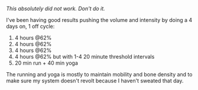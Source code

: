 
*This absolutely did not work. Don't do it.*

I've been having good results pushing the volume and intensity by doing a 4 days on, 1 off cycle:

1. 4 hours @62%
2. 4 hours @62%
3. 4 hours @62%
4. 4 hours @62% but with 1-4 20 minute threshold intervals
5. 20 min run + 40 min yoga

The running and yoga is mostly to maintain mobility and bone density and to make sure my system doesn't revolt because I haven't sweated that day.